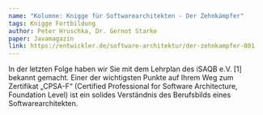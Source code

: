 ```yaml
---
name: "Kolumne: Knigge für Softwarearchitekten - Der Zehnkämpfer"
tags: Knigge Fortbildung
author: Peter Hruschka, Dr. Gernot Starke
paper: Javamagazin
link: https://entwickler.de/software-architektur/der-zehnkampfer-001
---
```

In der letzten Folge haben wir Sie mit dem Lehrplan des iSAQB e.V. [1] bekannt gemacht. Einer der wichtigsten Punkte 
auf Ihrem Weg zum Zertifikat „CPSA-F“ (Certified Professional for Software Architecture, Foundation Level) 
ist ein solides Verständnis des Berufsbilds eines Softwarearchitekten.